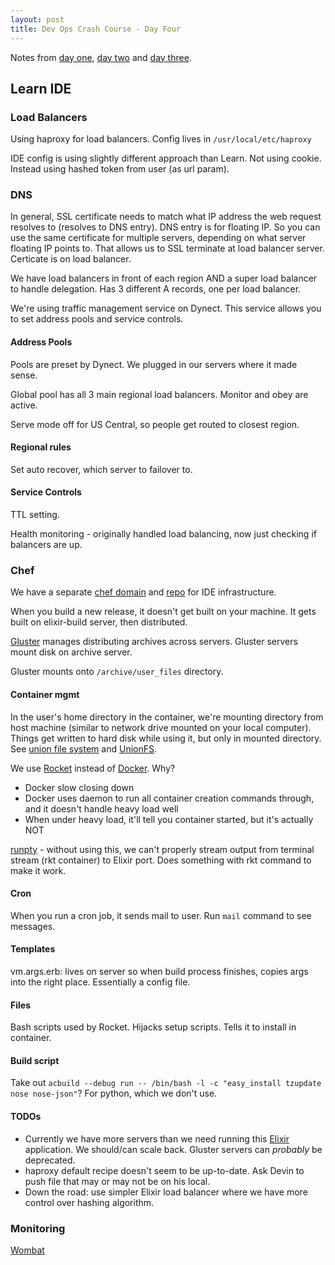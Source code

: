```yaml
---
layout: post
title: Dev Ops Crash Course - Day Four
---
```


Notes from [day one](http://blog.kate-travers.com/dev-ops-crash-course-day-one/), [day two](http://blog.kate-travers.com/dev-ops-crash-course-day-two/) and [day three](http://blog.kate-travers.com/dev-ops-crash-course-day-three/).


## Learn IDE

### Load Balancers

Using haproxy for load balancers. Config lives in `/usr/local/etc/haproxy`

IDE config is using slightly different approach than Learn. Not using cookie. Instead using hashed token from user (as url param).


### DNS

In general, SSL certificate needs to match what IP address the web request resolves to (resolves to DNS entry). DNS entry is for floating IP. So you can use the same certificate for multiple servers, depending on what server floating IP points to. That allows us to SSL terminate at load balancer server. Certicate is on load balancer.

We have load balancers in front of each region AND a super load balancer to handle delegation. Has 3 different A records, one per load balancer.

We're using traffic management service on Dynect. This service allows you to set address pools and service controls.

#### Address Pools

Pools are preset by Dynect. We plugged in our servers where it made sense.

Global pool has all 3 main regional load balancers. Monitor and obey are active.

Serve mode off for US Central, so people get routed to closest region.


#### Regional rules

Set auto recover, which server to failover to.


#### Service Controls

TTL setting.

Health monitoring - originally handled load balancing, now just checking if balancers are up.


### Chef

We have a separate [chef domain](chef.students.learn.co) and [repo](https://github.com/flatiron-labs/students-chef-repo) for IDE infrastructure.

When you build a new release, it doesn't get built on your machine. It gets built on elixir-build server, then distributed.

[Gluster](https://www.gluster.org/) manages distributing archives across servers. Gluster servers mount disk on archive server.

Gluster mounts onto `/archive/user_files` directory.


#### Container mgmt

In the user's home directory in the container, we're mounting directory from host machine (similar to network drive mounted on your local computer). Things get written to hard disk while using it, but only in mounted directory. See [union file system](https://en.wikipedia.org/wiki/Aufs) and [UnionFS](https://en.wikipedia.org/wiki/OverlayFS).

We use [Rocket](https://github.com/coreos/rkt) instead of [Docker](https://www.docker.com/). Why?
  - Docker slow closing down
  - Docker uses daemon to run all container creation commands through, and it doesn't handle heavy load well
  - When under heavy load, it'll tell you container started, but it's actually NOT

[runpty](https://en.wikipedia.org/wiki/Pseudoterminal) - without using this, we can't properly stream output from terminal stream (rkt container) to Elixir port. Does something with rkt command to make it work.


#### Cron

When you run a cron job, it sends mail to user. Run `mail` command to see messages.


#### Templates

 vm.args.erb: lives on server so when build process finishes, copies args into the right place. Essentially a config file.


#### Files

Bash scripts used by Rocket. Hijacks setup scripts. Tells it to install in container.


#### Build script

Take out `acbuild --debug run -- /bin/bash -l -c "easy_install tzupdate nose nose-json"`? For python, which we don't use.



#### TODOs

- Currently we have more servers than we need running this [Elixir](http://elixir-lang.org/docs.html) application. We should/can scale back. Gluster servers can _probably_ be deprecated.
- haproxy default recipe doesn't seem to be up-to-date. Ask Devin to push file that may or may not be on his local.
- Down the road: use simpler Elixir load balancer where we have more control over hashing algorithm.


### Monitoring

[Wombat](wombat01.students.learn.co:8080)
